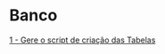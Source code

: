 # Banco
 [1 - Gere o script de criação das Tabelas](https://github.com/Gustavo-Zanella/Avaliacao-Tecnica-Delphi/blob/main/Banco%20de%20Dados/Gere%20o%20script%20de%20criação%20das%20Tabelas.sql)